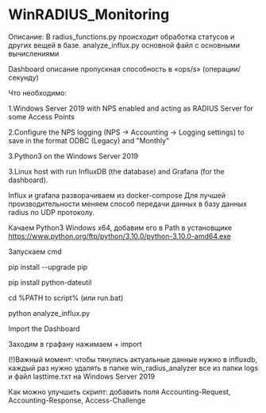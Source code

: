 # WinRADIUS_Monitoring

Описание:
В radius_functions.py происходит обработка статусов и других вещей в базе.
analyze_influx.py основной файл с основными вычислениями

Dashboard описание
пропускная способность в «ops/s» (операции/секунду) 

Что необходимо:

1.Windows Server 2019 with NPS enabled and acting as RADIUS Server for some Access Points

2.Configure the NPS logging (NPS -> Accounting -> Logging settings) to save in the format ODBC (Legacy) and "Monthly"

3.Python3 on the Windows Server 2019 

3.Linux host with run InfluxDB (the database) and Grafana (for the dashboard).


Influx и grafana разворачиваем из docker-compose
Для лучшей производительности меняем способ передачи данных в базу данных radius по UDP протоколу. 
 

Качаем Python3 Windows x64, добавим его в Path в установщике
https://www.python.org/ftp/python/3.10.0/python-3.10.0-amd64.exe


Запускаем cmd

pip install --upgrade pip

pip install python-dateutil


cd %PATH to script% (или run.bat)

python analyze_influx.py



Import the Dashboard

Заходим в графану нажимаем + import

(!)Важный момент: чтобы тянулись актуальные данные нужно в influxdb, каждый раз нужно удалять в папке win_radius_analyzer все из папки logs и файл lasttime.тхт на Windows Server 2019



Как можно улучшить скрипт:
добавить поля Accounting-Request, Accounting-Response, Access-Challenge


